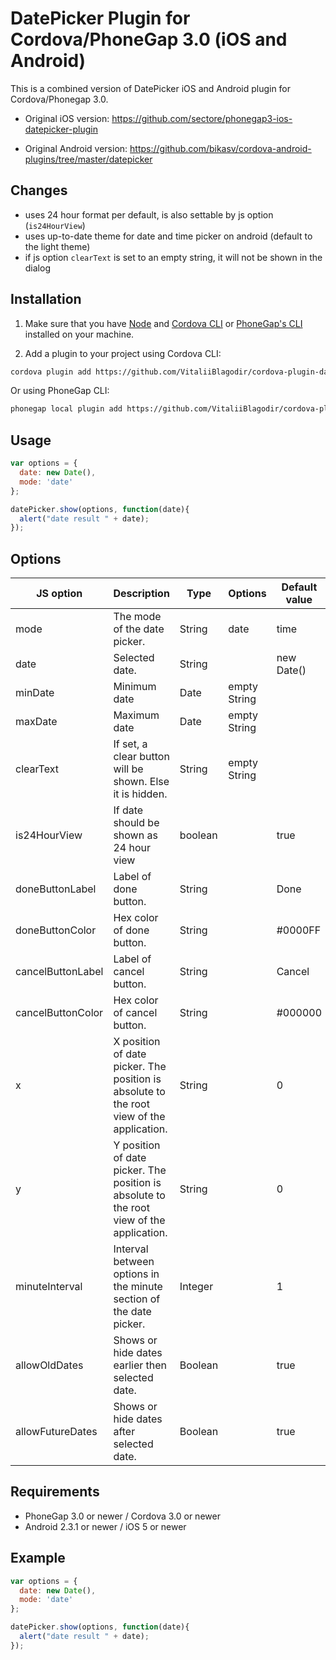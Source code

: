 # DatePicker Plugin for Cordova/PhoneGap 3.0 (iOS and Android)

This is a combined version of DatePicker iOS and Android plugin for Cordova/Phonegap 3.0.
- Original iOS version: https://github.com/sectore/phonegap3-ios-datepicker-plugin

- Original Android version: https://github.com/bikasv/cordova-android-plugins/tree/master/datepicker

## Changes

- uses 24 hour format per default, is also settable by js option (`is24HourView`)
- uses up-to-date theme for date and time picker on android (default to the light theme)
- if js option `clearText` is set to an empty string, it will not be shown in the dialog

## Installation

1) Make sure that you have [Node](http://nodejs.org/) and [Cordova CLI](https://github.com/apache/cordova-cli) or [PhoneGap's CLI](https://github.com/mwbrooks/phonegap-cli) installed on your machine.

2) Add a plugin to your project using Cordova CLI:

```bash
cordova plugin add https://github.com/VitaliiBlagodir/cordova-plugin-datepicker
```
Or using PhoneGap CLI:

```bash
phonegap local plugin add https://github.com/VitaliiBlagodir/cordova-plugin-datepicker
```

## Usage

```js
var options = {
  date: new Date(),
  mode: 'date'
};

datePicker.show(options, function(date){
  alert("date result " + date);  
});
```

## Options

| JS option         	| Description                                                                              	| Type                  	| Options                           	| Default value 	| Supported Plattforms 	|
|-------------------	|------------------------------------------------------------------------------------------	|-----------------------	|-----------------------------------	|---------------	|----------------------	|
| mode              	| The mode of the date picker.                                                             	| String                	| date | time | datetime (ios only) 	| date          	| ios, android         	|
| date              	| Selected date.                                                                           	| String                	|                                   	| new Date()    	| ios, android         	|
| minDate           	| Minimum date                                                                             	| Date | empty String   	|                                   	|               	| ios, android         	|
| maxDate           	| Maximum date                                                                             	| Date | empty String   	|                                   	|               	| ios, android         	|
| clearText         	| If set, a clear button will be shown. Else it is hidden.                                 	| String | empty String 	|                                   	|               	| android (tested)     	|
| is24HourView      	| If date should be shown as 24 hour view                                                  	| boolean               	|                                   	| true          	| android (tested)     	|
| doneButtonLabel   	| Label of done button.                                                                    	| String                	|                                   	| Done          	| ios                  	|
| doneButtonColor   	| Hex color of done button.                                                                	| String                	|                                   	| #0000FF       	| ios                  	|
| cancelButtonLabel 	| Label of cancel button.                                                                  	| String                	|                                   	| Cancel        	| ios                  	|
| cancelButtonColor 	| Hex color of cancel button.                                                              	| String                	|                                   	| #000000       	| ios                  	|
| x                 	| X position of date picker. The position is absolute to the root view of the application. 	| String                	|                                   	| 0             	| ios                  	|
| y                 	| Y position of date picker. The position is absolute to the root view of the application. 	| String                	|                                   	| 0             	| ios                  	|
| minuteInterval    	| Interval between options in the minute section of the date picker.                       	| Integer               	|                                   	| 1             	| ios                  	|
| allowOldDates     	| Shows or hide dates earlier then selected date.                                          	| Boolean               	|                                   	| true          	| ios                  	|
| allowFutureDates  	| Shows or hide dates after selected date.                                                 	| Boolean               	|                                   	| true          	| ios                  	|

## Requirements
- PhoneGap 3.0 or newer / Cordova 3.0 or newer
- Android 2.3.1 or newer / iOS 5 or newer

## Example

```js
var options = {
  date: new Date(),
  mode: 'date'
};

datePicker.show(options, function(date){
  alert("date result " + date);  
});
```
